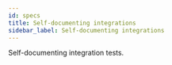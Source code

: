 ```yaml
---
id: specs
title: Self-documenting integrations
sidebar_label: Self-documenting integrations
---
```

Self-documenting integration tests.